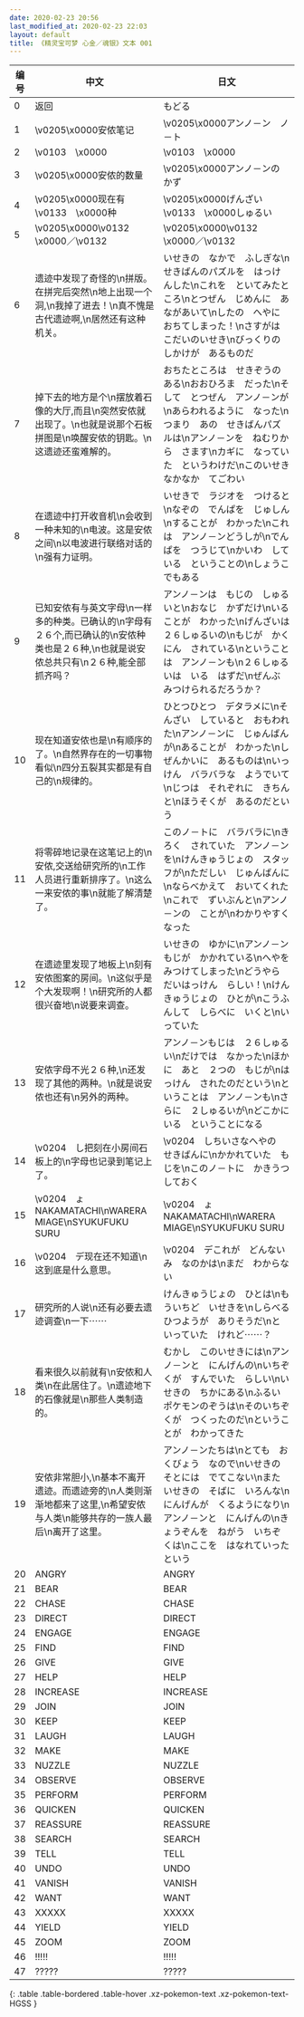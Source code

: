 ```yaml
---
date: 2020-02-23 20:56
last_modified_at: 2020-02-23 22:03
layout: default
title: 《精灵宝可梦 心金／魂银》文本 001
---
```

| 编号 | 中文 | 日文 |
| ---- | ---- | ---- |
| 0 | 返回 | もどる |
| 1 | \v0205\x0000安侬笔记 | \v0205\x0000アンノ－ン　ノ－ト |
| 2 | \v0103　\x0000 | \v0103　\x0000 |
| 3 | \v0205\x0000安侬的数量 | \v0205\x0000アンノ－ンの　かず |
| 4 | \v0205\x0000现在有\v0133　\x0000种 | \v0205\x0000げんざい　\v0133　\x0000しゅるい |
| 5 | \v0205\x0000\v0132　\x0000／\v0132　　 | \v0205\x0000\v0132　\x0000／\v0132　　 |
| 6 | 遗迹中发现了奇怪的\n拼版。在拼完后突然\n地上出现一个洞,\n我掉了进去！\n真不愧是古代遗迹啊,\n居然还有这种机关。 | いせきの　なかで　ふしぎな\nせきばんのパズルを　はっけんした\nこれを　といてみたところ\nとつぜん　じめんに　あながあいて\nしたの　へやに　おちてしまった！\nさすがは　こだいのいせき\nびっくりの　しかけが　あるものだ |
| 7 | 掉下去的地方是个\n摆放着石像的大厅,而且\n突然安侬就出现了。\n也就是说那个石板拼图是\n唤醒安侬的钥匙。\n这遗迹还蛮难解的。 | おちたところは　せきぞうのある\nおおひろま　だった\nそして　とつぜん　アンノ－ンが\nあらわれるように　なった\nつまり　あの　せきばんパズルは\nアンノ－ンを　ねむりから　さます\nカギに　なっていた　というわけだ\nこのいせき　なかなか　てごわい |
| 8 | 在遗迹中打开收音机\n会收到一种未知的\n电波。这是安侬之间\n以电波进行联络对话的\n强有力证明。 | いせきで　ラジオを　つけると\nなぞの　でんぱを　じゅしん\nすることが　わかった\nこれは　アンノ－ンどうしが\nでんぱを　つうじて\nかいわ　している　ということの\nしょうこ　でもある |
| 9 | 已知安侬有与英文字母\n一样多的种类。已确认的\n字母有２６个,而已确认的\n安侬种类也是２６种,\n也就是说安侬总共只有\n２６种,能全部抓齐吗？ | アンノ－ンは　もじの　しゅるいと\nおなじ　かずだけ\nいることが　わかった\nげんざいは　２６しゅるいの\nもじが　かくにん　されている\nということは　アンノ－ンも\n２６しゅるいは　いる　はずだ\nぜんぶ　みつけられるだろうか？ |
| 10 | 现在知道安侬也是\n有顺序的了。\n自然界存在的一切事物看似\n四分五裂其实都是有自己的\n规律的。 | ひとつひとつ　デタラメに\nそんざい　していると　おもわれた\nアンノ－ンに　じゅんばんが\nあることが　わかった\nしぜんかいに　あるものは\nいっけん　バラバラな　ようでいて\nじつは　それぞれに　きちんと\nほうそくが　あるのだという |
| 11 | 将零碎地记录在这笔记上的\n安侬,交送给研究所的\n工作人员进行重新排序了。\n这么一来安侬的事\n就能了解清楚了。 | このノ－トに　バラバラに\nきろく　されていた　アンノ－ンを\nけんきゅうじょの　スタッフが\nただしい　じゅんばんに\nならべかえて　おいてくれた\nこれで　ずいぶんと\nアンノ－ンの　ことが\nわかりやすく　なった |
| 12 | 在遗迹里发现了地板上\n刻有安侬图案的房间。\n这似乎是个大发现啊！\n研究所的人都很兴奋地\n说要来调查。 | いせきの　ゆかに\nアンノ－ンもじが　かかれている\nへやを　みつけてしまった\nどうやら　だいはっけん　らしい！\nけんきゅうじょの　ひとが\nこうふんして　しらべに　いくと\nいっていた |
| 13 | 安侬字母不光２６种,\n还发现了其他的两种。\n就是说安侬也还有\n另外的两种。 | アンノ－ンもじは　２６しゅるい\nだけでは　なかった\nほかに　あと　２つの　もじが\nはっけん　されたのだという\nということは　アンノ－ンも\nさらに　２しゅるいが\nどこかにいる　ということになる |
| 14 | \v0204　し把刻在小房间石板上的\n字母也记录到笔记上了。 | \v0204　しちいさなへやの　せきばんに\nかかれていた　もじを\nこのノ－トに　かきうつしておく |
| 15 | \v0204　ょNAKAMATACHI\nWARERA MIAGE\nSYUKUFUKU SURU | \v0204　ょNAKAMATACHI\nWARERA MIAGE\nSYUKUFUKU SURU |
| 16 | \v0204　デ现在还不知道\n这到底是什么意思。 | \v0204　デこれが　どんないみ　なのかは\nまだ　わからない |
| 17 | 研究所的人说\n还有必要去遗迹调查\n一下⋯⋯ | けんきゅうじょの　ひとは\nもういちど　いせきを\nしらべる　ひつようが　ありそうだ\nと　いっていた　けれど⋯⋯？ |
| 18 | 看来很久以前就有\n安侬和人类\n在此居住了。\n遗迹地下的石像就是\n那些人类制造的。 | むかし　このいせきには\nアンノ－ンと　にんげんの\nいちぞくが　すんでいた　らしい\nいせきの　ちかにある\nふるい　ポケモンのぞうは\nそのいちぞくが　つくったのだ\nということが　わかってきた |
| 19 | 安侬非常胆小,\n基本不离开遗迹。而遗迹旁的\n人类则渐渐地都来了这里,\n希望安侬与人类\n能够共存的一族人最后\n离开了这里。 | アンノ－ンたちは\nとても　おくびょう　なので\nいせきの　そとには　でてこない\nまた　いせきの　そばに　いろんな\nにんげんが　くるようになり\nアンノ－ンと　にんげんの\nきょうぞんを　ねがう　いちぞくは\nここを　はなれていった　という |
| 20 | ANGRY | ANGRY |
| 21 | BEAR | BEAR |
| 22 | CHASE | CHASE |
| 23 | DIRECT | DIRECT |
| 24 | ENGAGE | ENGAGE |
| 25 | FIND | FIND |
| 26 | GIVE | GIVE |
| 27 | HELP | HELP |
| 28 | INCREASE | INCREASE |
| 29 | JOIN | JOIN |
| 30 | KEEP | KEEP |
| 31 | LAUGH | LAUGH |
| 32 | MAKE | MAKE |
| 33 | NUZZLE | NUZZLE |
| 34 | OBSERVE | OBSERVE |
| 35 | PERFORM | PERFORM |
| 36 | QUICKEN | QUICKEN |
| 37 | REASSURE | REASSURE |
| 38 | SEARCH | SEARCH |
| 39 | TELL | TELL |
| 40 | UNDO | UNDO |
| 41 | VANISH | VANISH |
| 42 | WANT | WANT |
| 43 | XXXXX | XXXXX |
| 44 | YIELD | YIELD |
| 45 | ZOOM | ZOOM |
| 46 | !!!!! | !!!!! |
| 47 | ????? | ????? |
{: .table .table-bordered .table-hover .xz-pokemon-text .xz-pokemon-text-HGSS }